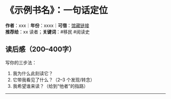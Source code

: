 # 《示例书名》：一句话定位
**作者**：xxx｜**年份**：xxxx｜**可借**：[馆藏链接](#)  
**推荐给**：xx 读者；**关键词**：#移民 #阅读史

## 读后感（200–400字）
写你的三步法：
1) 我为什么此刻读它？  
2) 它带我看见了什么？（2–3 个发现/转念）  
3) 我希望谁来读？（给到“他者”的指路）

---

<!-- 若使用 Giscus：把生成的 <script> 代码粘在下方 -->
<div id="comments"></div>